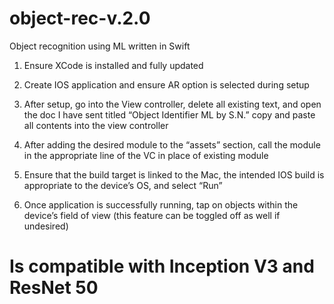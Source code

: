 # object-rec-v.2.0
Object recognition using ML written in Swift 
1.	Ensure XCode is installed and fully updated

2.	Create IOS application and ensure AR option is selected during setup

3.	 After setup, go into the View controller, delete all existing text, and open the doc I have sent titled “Object Identifier ML by S.N.” copy and paste all contents into the view controller 

4.	After adding the desired module to the “assets” section, call the module in the appropriate line of the VC in place of existing module

5.	Ensure that the build target is linked to the Mac, the intended IOS build is appropriate to the device’s OS, and select “Run”

6.	Once application is successfully running, tap on objects within the device’s field of view (this feature can be toggled off as well if undesired)  

# Is compatible with Inception V3 and ResNet 50
